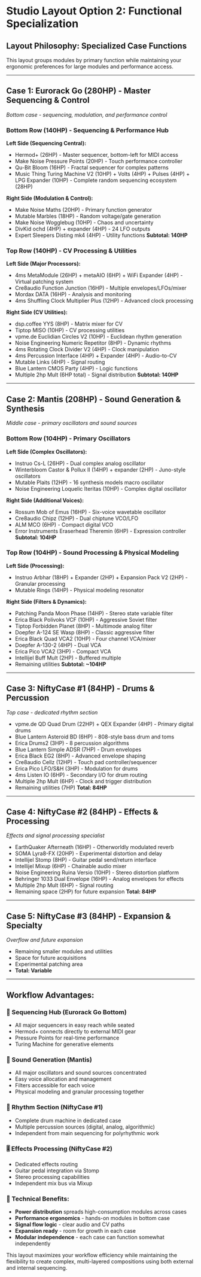 # Studio Layout Option 2: Functional Specialization

## Layout Philosophy: **Specialized Case Functions**
This layout groups modules by primary function while maintaining your ergonomic preferences for large modules and performance access.

---

## **Case 1: Eurorack Go (280HP) - Master Sequencing & Control**
*Bottom case - sequencing, modulation, and performance control*

### **Bottom Row (140HP) - Sequencing & Performance Hub**
**Left Side (Sequencing Central):**
- Hermod+ (26HP) - Master sequencer, bottom-left for MIDI access
- Make Noise Pressure Points (20HP) - Touch performance controller
- Qu-Bit Bloom (16HP) - Fractal sequencer for complex patterns
- Music Thing Turing Machine V2 (10HP) + Volts (4HP) + Pulses (4HP) + LPG Expander (10HP) - Complete random sequencing ecosystem (28HP)

**Right Side (Modulation & Control):**
- Make Noise Maths (20HP) - Primary function generator
- Mutable Marbles (18HP) - Random voltage/gate generation
- Make Noise Wogglebug (10HP) - Chaos and uncertainty
- DivKid ochd (4HP) + expander (4HP) - 24 LFO outputs
- Expert Sleepers Disting mk4 (4HP) - Utility functions
**Subtotal: 140HP**

### **Top Row (140HP) - CV Processing & Utilities**
**Left Side (Major Processors):**
- 4ms MetaModule (26HP) + metaAIO (6HP) + WiFi Expander (4HP) - Virtual patching system
- Cre8audio Function Junction (16HP) - Multiple envelopes/LFOs/mixer
- Mordax DATA (16HP) - Analysis and monitoring
- 4ms Shuffling Clock Multiplier Plus (12HP) - Advanced clock processing

**Right Side (CV Utilities):**
- dsp.coffee YYS (8HP) - Matrix mixer for CV
- Tiptop MISO (10HP) - CV processing utilities
- vpme.de Euclidian Circles V2 (10HP) - Euclidean rhythm generation
- Noise Engineering Numeric Repetitor (8HP) - Dynamic rhythms
- 4ms Rotating Clock Divider V2 (4HP) - Clock manipulation
- 4ms Percussion Interface (4HP) + Expander (4HP) - Audio-to-CV
- Mutable Links (4HP) - Signal routing
- Blue Lantern CMOS Party (4HP) - Logic functions
- Multiple 2hp Mult (6HP total) - Signal distribution
**Subtotal: 140HP**

---

## **Case 2: Mantis (208HP) - Sound Generation & Synthesis**
*Middle case - primary oscillators and sound sources*

### **Bottom Row (104HP) - Primary Oscillators**
**Left Side (Complex Oscillators):**
- Instruo Cs-L (26HP) - Dual complex analog oscillator
- Winterbloom Castor & Pollux II (14HP) + expander (2HP) - Juno-style oscillators
- Mutable Plaits (12HP) - 16 synthesis models macro oscillator
- Noise Engineering Loquelic Iteritas (10HP) - Complex digital oscillator

**Right Side (Additional Voices):**
- Rossum Mob of Emus (16HP) - Six-voice wavetable oscillator
- Cre8audio Chipz (12HP) - Dual chiptune VCO/LFO
- ALM MCO (6HP) - Compact digital VCO
- Error Instruments Eraserhead Theremin (6HP) - Expression controller
**Subtotal: 104HP**

### **Top Row (104HP) - Sound Processing & Physical Modeling**
**Left Side (Processing):**
- Instruo Arbhar (18HP) + Expander (2HP) + Expansion Pack V2 (2HP) - Granular processing
- Mutable Rings (14HP) - Physical modeling resonator

**Right Side (Filters & Dynamics):**
- Patching Panda Moon Phase (14HP) - Stereo state variable filter
- Erica Black Polivoks VCF (10HP) - Aggressive Soviet filter
- Tiptop Forbidden Planet (8HP) - Multimode analog filter
- Doepfer A-124 SE Wasp (8HP) - Classic aggressive filter
- Erica Black Quad VCA2 (10HP) - Four channel VCA/mixer
- Doepfer A-130-2 (4HP) - Dual VCA
- Erica Pico VCA2 (3HP) - Compact VCA
- Intellijel Buff Mult (2HP) - Buffered multiple
- Remaining utilities
**Subtotal: ~104HP**

---

## **Case 3: NiftyCase #1 (84HP) - Drums & Percussion**
*Top case - dedicated rhythm section*
- vpme.de QD Quad Drum (22HP) + QEX Expander (4HP) - Primary digital drums
- Blue Lantern Asteroid BD (6HP) - 808-style bass drum and toms
- Erica Drums2 (3HP) - 8 percussion algorithms
- Blue Lantern Simple ADSR (7HP) - Drum envelopes
- Erica Black EG2 (8HP) - Advanced envelope shaping
- Cre8audio Cellz (12HP) - Touch pad controller/sequencer
- Erica Pico LFO/S&H (3HP) - Modulation for drums
- 4ms Listen IO (6HP) - Secondary I/O for drum routing
- Multiple 2hp Mult (6HP) - Clock and trigger distribution
- Remaining utilities (7HP)
**Total: 84HP**

---

## **Case 4: NiftyCase #2 (84HP) - Effects & Processing**
*Effects and signal processing specialist*
- EarthQuaker Afterneath (16HP) - Otherworldly modulated reverb
- SOMA Lyra8-FX (20HP) - Experimental distortion and delay
- Intellijel Stomp (8HP) - Guitar pedal send/return interface
- Intellijel Mixup (6HP) - Chainable audio mixer
- Noise Engineering Ruina Versio (10HP) - Stereo distortion platform
- Behringer 1033 Dual Envelope (16HP) - Analog envelopes for effects
- Multiple 2hp Mult (6HP) - Signal routing
- Remaining space (2HP) for future expansion
**Total: 84HP**

---

## **Case 5: NiftyCase #3 (84HP) - Expansion & Specialty**
*Overflow and future expansion*
- Remaining smaller modules and utilities
- Space for future acquisitions
- Experimental patching area
- **Total: Variable**

---

## **Workflow Advantages:**

### **🎹 Sequencing Hub (Eurorack Go Bottom)**
- All major sequencers in easy reach while seated
- Hermod+ connects directly to external MIDI gear
- Pressure Points for real-time performance
- Turing Machine for generative elements

### **🎵 Sound Generation (Mantis)**
- All major oscillators and sound sources concentrated
- Easy voice allocation and management
- Filters accessible for each voice
- Physical modeling and granular processing together

### **🥁 Rhythm Section (NiftyCase #1)**
- Complete drum machine in dedicated case
- Multiple percussion sources (digital, analog, algorithmic)
- Independent from main sequencing for polyrhythmic work

### **🎚️ Effects Processing (NiftyCase #2)**
- Dedicated effects routing
- Guitar pedal integration via Stomp
- Stereo processing capabilities
- Independent mix bus via Mixup

### **🔧 Technical Benefits:**
- **Power distribution** spreads high-consumption modules across cases
- **Performance ergonomics** - hands-on modules in bottom case
- **Signal flow logic** - clear audio and CV paths
- **Expansion ready** - room for growth in each case
- **Modular independence** - each case can function somewhat independently

This layout maximizes your workflow efficiency while maintaining the flexibility to create complex, multi-layered compositions using both external and internal sequencing.
